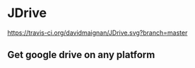 # JDrive

https://travis-ci.org/davidmaignan/JDrive.svg?branch=master

## Get google drive on any platform
